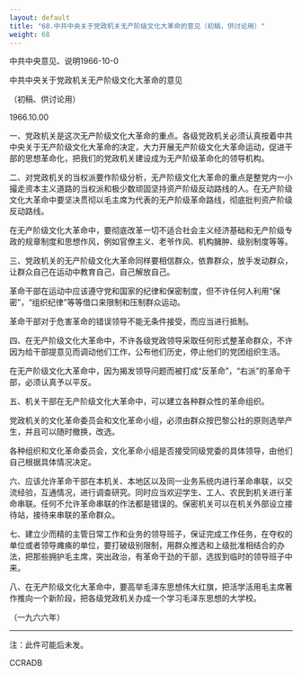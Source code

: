 ```yaml
---
layout: default
title: "68.中共中央关于党政机关无产阶级文化大革命的意见（初稿，供讨论用）"
weight: 68
---
```


中共中央意见、说明1966-10-0

中共中央关于党政机关无产阶级文化大革命的意见

（初稿、供讨论用）

1966.10.00

一、党政机关是这次无产阶级文化大革命的重点。各级党政机关必须认真按着中共中央关于无产阶级文化大革命的决定，大力开展无产阶级文化大革命运动，促进干部的思想革命化，把我们的党政机关建设成为无产阶级革命化的领导机构。

二、对党政机关的当权派要作阶级分析，无产阶级文化大革命的重点是整党内一小撮走资本主义道路的当权派和极少数顽固坚持资产阶级反动路线的人。在无产阶级文化大革命中要坚决贯彻以毛主席为代表的无产阶级革命路线，彻底批判资产阶级反动路线。

在无产阶级文化大革命中，要彻底改革一切不适合社会主义经济基础和无产阶级专政的规章制度和思想作风，例如官僚主义、老爷作风、机构臃肿、级别制度等等。

三、党政机关的无产阶级文化大革命同样要相信群众，依靠群众，放手发动群众，让群众自己在运动中教育自己，自己解放自己。

革命干部在运动中应该遵守党和国家的纪律和保密制度，但不许任何人利用“保密”，“组织纪律”等等借口来限制和压制群众运动。

革命干部对于危害革命的错误领导不能无条件接受，而应当进行抵制。

四、在无产阶级文化大革命中，不许各级党政领导采取任何形式整革命群众，不许因为给干部提意见而调动他们工作，公布他们历史，停止他们的党团组织生活。

在无产阶级文化大革命中，因为揭发领导问题而被打成“反革命”，“右派”的革命干部，必须认真予以平反。

五、机关干部在无产阶级文化大革命中，可以建立各种群众性的革命组织。

党政机关的文化革命委员会和文化革命小组，必须由群众按巴黎公社的原则选举产生，并且可以随时撤换，改选。

各种组织和文化革命委员会，文化革命小组是否接受同级党委的具体领导，由他们自己根据具体情况决定。

六、应该允许革命干部在本机关、本地区以及同一业务系统内进行革命串联，以交流经验，互通情况，进行调查研究。同时应当欢迎学生、工人、农民到机关进行革命串联。任何不允许革命串联的作法都是错误的。保密机关可以在机关外部设立接待站，接待来串联的革命群众。

七、建立少而精的主管日常工作和业务的领导班子，保证完成工作任务，在夺权的单位或者领导瘫痪的单位，要打破级别限制，用群众推选和上级批准相结合的办法，把那些拥护毛主席，突出政治，有革命干劲的干部，选拔到临时的领导班子中来。

八、在无产阶级文化大革命中，要高举毛泽东思想伟大红旗，把活学活用毛主席著作推向一个新阶段，把各级党政机关办成一个学习毛泽东思想的大学校。

（一九六六年）

-----------------------------------------------------------------------

注：此件可能后未发。

CCRADB

